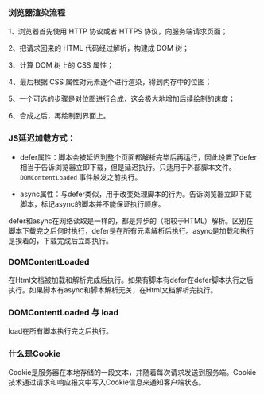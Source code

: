 ### 浏览器渲染流程

1、浏览器首先使用 HTTP 协议或者 HTTPS 协议，向服务端请求页面；

2、把请求回来的 HTML 代码经过解析，构建成 DOM 树；

3、计算 DOM 树上的 CSS 属性；

4、最后根据 CSS 属性对元素逐个进行渲染，得到内存中的位图；

5、一个可选的步骤是对位图进行合成，这会极大地增加后续绘制的速度；

6、合成之后，再绘制到界面上。

### JS延迟加载方式：

* defer属性：脚本会被延迟到整个页面都解析完毕后再运行，因此设置了defer相当于告诉浏览器立即下载，但是延迟执行。只适用于外部脚本文件。 `DOMContentLoaded` 事件触发之前执行。

* async属性：与defer类似，用于改变处理脚本的行为。告诉浏览器立即下载脚本，标记async的脚本并不能保证执行顺序。

defer和async在网络读取是一样的，都是异步的（相较于HTML）解析。区别在脚本下载完之后何时执行，defer是在所有元素解析后执行。async是加载和执行是挨着的，下载完成后立即执行。



### DOMContentLoaded

在Html文档被加载和解析完成后执行。如果有脚本有defer在defer脚本执行之后执行。如果脚本有async和脚本解析无关，在Html文档解析完执行。

### DOMContentLoaded 与 load

load在所有脚本执行完之后执行。



### 什么是Cookie

Cookie是服务器在本地存储的一段文本，并随着每次请求发送到服务端。Cookie技术通过请求和响应报文中写入Cookie信息来通知客户端状态。
